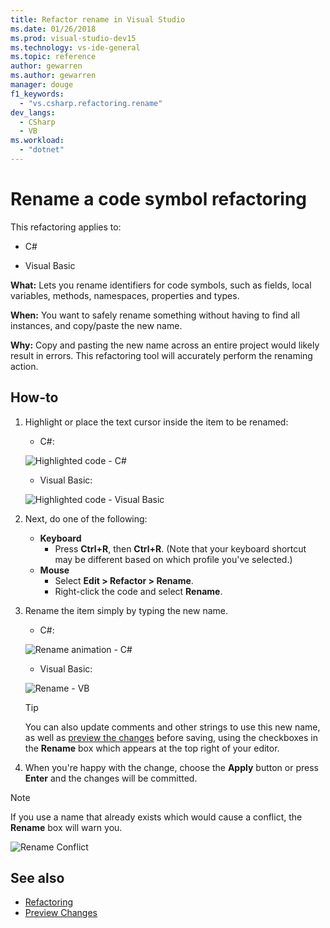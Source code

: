 ```yaml
---
title: Refactor rename in Visual Studio
ms.date: 01/26/2018
ms.prod: visual-studio-dev15
ms.technology: vs-ide-general
ms.topic: reference
author: gewarren
ms.author: gewarren
manager: douge
f1_keywords:
  - "vs.csharp.refactoring.rename"
dev_langs:
  - CSharp
  - VB
ms.workload:
  - "dotnet"
---
```

# Rename a code symbol refactoring

This refactoring applies to:

- C#

- Visual Basic

**What:** Lets you rename identifiers for code symbols, such as fields, local variables, methods, namespaces, properties and types.

**When:** You want to safely rename something without having to find all instances, and copy/paste the new name.

**Why:** Copy and pasting the new name across an entire project would likely result in errors. This refactoring tool will accurately perform the renaming action.

## How-to

1. Highlight or place the text cursor inside the item to be renamed:

   - C#:

    ![Highlighted code - C#](media/rename-highlight-cs.png)

   - Visual Basic:

    ![Highlighted code - Visual Basic](media/rename-highlight-vb.png)

1. Next, do one of the following:

   - **Keyboard**
     - Press **Ctrl+R**, then **Ctrl+R**. (Note that your keyboard shortcut may be different based on which profile you've selected.)
   - **Mouse**
     - Select **Edit > Refactor > Rename**.
     - Right-click the code and select **Rename**.

1. Rename the item simply by typing the new name.

   - C#:

    ![Rename animation - C#](media/rename-animated-cs.gif)

   - Visual Basic:

    ![Rename - VB](media/rename-rename-vb.png)

   > [!TIP]
   > You can also update comments and other strings to use this new name, as well as [preview the changes](../../ide/preview-changes.md) before saving, using the checkboxes in the **Rename** box which appears at the top right of your editor.

1. When you're happy with the change, choose the **Apply** button or press **Enter** and the changes will be committed.

> [!NOTE]
> If you use a name that already exists which would cause a conflict, the **Rename** box will warn you.
>
> ![Rename Conflict](media/rename-conflict-cs.png)

## See also

- [Refactoring](../refactoring-in-visual-studio.md)
- [Preview Changes](../../ide/preview-changes.md)
